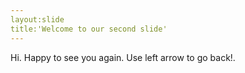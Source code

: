 ```yaml
---
layout:slide
title:'Welcome to our second slide'
---
```

Hi. Happy to see you again.
Use left arrow to go back!.
